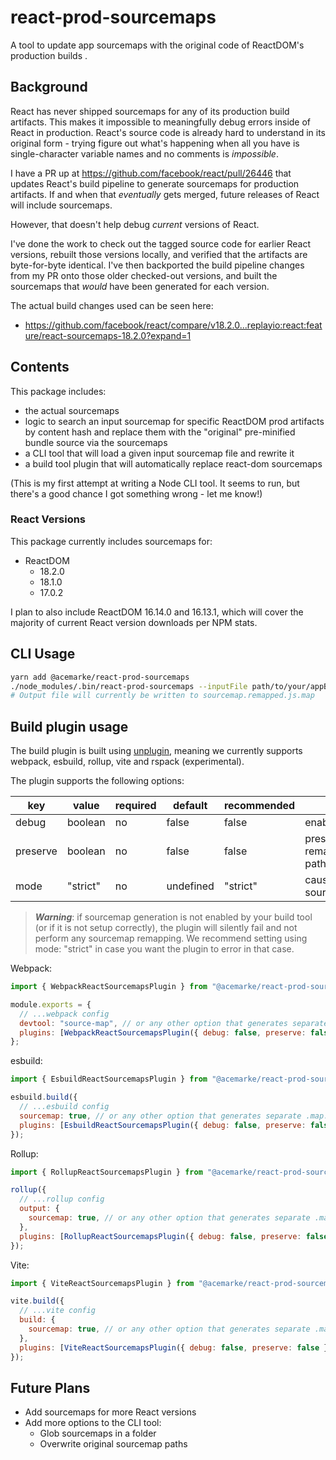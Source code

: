 # react-prod-sourcemaps

A tool to update app sourcemaps with the original code of ReactDOM's production builds .

## Background

React has never shipped sourcemaps for any of its production build artifacts. This makes it impossible to meaningfully debug errors inside of React in production. React's source code is already hard to understand in its original form - trying figure out what's happening when all you have is single-character variable names and no comments is _impossible_.

I have a PR up at https://github.com/facebook/react/pull/26446 that updates React's build pipeline to generate sourcemaps for production artifacts. If and when that _eventually_ gets merged, future releases of React will include sourcemaps.

However, that doesn't help debug _current_ versions of React.

I've done the work to check out the tagged source code for earlier React versions, rebuilt those versions locally, and verified that the artifacts are byte-for-byte identical. I've then backported the build pipeline changes from my PR onto those older checked-out versions, and built the sourcemaps that _would_ have been generated for each version.

The actual build changes used can be seen here:

- https://github.com/facebook/react/compare/v18.2.0...replayio:react:feature/react-sourcemaps-18.2.0?expand=1

## Contents

This package includes:

- the actual sourcemaps
- logic to search an input sourcemap for specific ReactDOM prod artifacts by content hash and replace them with the "original" pre-minified bundle source via the sourcemaps
- a CLI tool that will load a given input sourcemap file and rewrite it
- a build tool plugin that will automatically replace react-dom sourcemaps

(This is my first attempt at writing a Node CLI tool. It seems to run, but there's a good chance I got something wrong - let me know!)

### React Versions

This package currently includes sourcemaps for:

- ReactDOM
  - 18.2.0
  - 18.1.0
  - 17.0.2

I plan to also include ReactDOM 16.14.0 and 16.13.1, which will cover the majority of current React version downloads per NPM stats.

## CLI Usage

```bash
yarn add @acemarke/react-prod-sourcemaps
./node_modules/.bin/react-prod-sourcemaps --inputFile path/to/your/appBuild/sourcemap.js.map
# Output file will currently be written to sourcemap.remapped.js.map
```

## Build plugin usage

The build plugin is built using [unplugin](https://github.com/unjs/unplugin), meaning we currently supports webpack, esbuild, rollup, vite and rspack (experimental).

The plugin supports the following options:

| key      | value    | required | default   | recommended | functionality                                                                                                       |
| -------- | -------- | -------- | --------- | ----------- | ------------------------------------------------------------------------------------------------------------------- |
| debug    | boolean  | no       | false     | false       | enables debug logging                                                                                               |
| preserve | boolean  | no       | false     | false       | preserves original sourcemaps and outputs remapped sourcemaps under path/to/output/sourcemap/[name].js.remapped.map |
| mode     | "strict" | no       | undefined | "strict"    | causes the build plugin to throw an error if no sourcemap files are generated by the build tool                     |

> **_Warning_**: if sourcemap generation is not enabled by your build tool (or if it is not setup correctly), the plugin will silently fail and not perform any sourcemap remapping. We recommend setting using mode: "strict" in case you want the plugin to error in that case.

Webpack:

```javascript
import { WebpackReactSourcemapsPlugin } from "@acemarke/react-prod-sourcemaps";

module.exports = {
  // ...webpack config
  devtool: "source-map", // or any other option that generates separate .map.js files
  plugins: [WebpackReactSourcemapsPlugin({ debug: false, preserve: false })],
};
```

esbuild:

```javascript
import { EsbuildReactSourcemapsPlugin } from "@acemarke/react-prod-sourcemaps";

esbuild.build({
  // ...esbuild config
  sourcemap: true, // or any other option that generates separate .map.js files
  plugins: [EsbuildReactSourcemapsPlugin({ debug: false, preserve: false })],
});
```

Rollup:

```javascript
import { RollupReactSourcemapsPlugin } from "@acemarke/react-prod-sourcemaps";

rollup({
  // ...rollup config
  output: {
    sourcemap: true, // or any other option that generates separate .map.js files
  },
  plugins: [RollupReactSourcemapsPlugin({ debug: false, preserve: false })],
});
```

Vite:

```javascript
import { ViteReactSourcemapsPlugin } from "@acemarke/react-prod-sourcemaps";

vite.build({
  // ...vite config
  build: {
    sourcemap: true, // or any other option that generates separate .map.js files
  },
  plugins: [ViteReactSourcemapsPlugin({ debug: false, preserve: false })],
});
```

## Future Plans

- Add sourcemaps for more React versions
- Add more options to the CLI tool:
  - Glob sourcemaps in a folder
  - Overwrite original sourcemap paths
